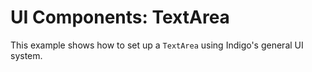 # UI Components: TextArea

This example shows how to set up a `TextArea` using Indigo's general UI system.
